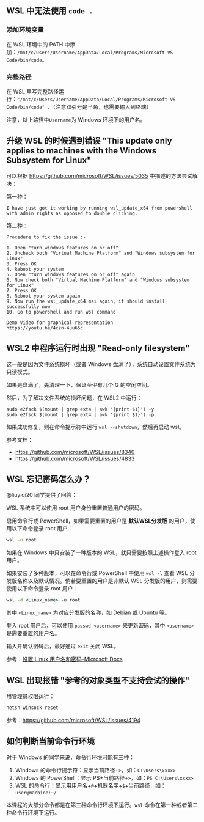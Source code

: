 ## WSL 中无法使用 `code .`

### 添加环境变量

在 WSL 环境中的 PATH 中添加：`/mnt/c/Users/Username/AppData/Local/Programs/Microsoft VS Code/bin/code`。

### 完整路径

在 WSL 里写完整路径运行：`"/mnt/c/Users/Username/AppData/Local/Programs/Microsoft VS Code/bin/code" .`（注意双引号是半角，也需要输入到终端）

注意，以上路径中`Username`为 Windows 环境下的用户名。

## 升级 WSL 的时候遇到错误 "This update only applies to machines with the Windows Subsystem for Linux"

可以根据 <https://github.com/microsoft/WSL/issues/5035> 中描述的方法尝试解决：

第一种：

```
I have just got it working by running wsl_update_x64 from powershell with admin rights as opposed to double clicking.
```

第二种：

```
Procedure to fix the issue :-

1. Open "turn windows features on or off"
2. Uncheck both "Virtual Machine Platform" and "Windows subsystem for Linux"
3. Press OK
4. Reboot your system
5. Open "turn windows features on or off" again
6. Now check both "Virtual Machine Platform" and "Windows subsystem for Linux"
7. Press OK
8. Reboot your system again
9. Now run the wsl_update_x64.msi again, it should install successfully now
10. Go to powershell and run wsl command

Demo Video for graphical representation
https://youtu.be/4czn-4uu65c
```

## WSL2 中程序运行时出现 "Read-only filesystem"

这一般是因为文件系统损坏（或者 Windows 盘满了），系统自动设置文件系统为只读模式。

如果是盘满了，先清理一下，保证至少有几个 G 的空闲空间。

然后，为了解决文件系统的损坏问题，在 WSL2 中运行：

```shell
sudo e2fsck $(mount | grep ext4 | awk '{print $1}') -y
sudo e2fsck $(mount | grep ext4 | awk '{print $1}') -p
```

如果成功修复，则在命令提示符中运行 `wsl --shutdown`，然后再启动 wsl。

参考文档：

- https://github.com/microsoft/WSL/issues/8340
- https://github.com/microsoft/WSL/issues/4833

## WSL 忘记密码怎么办？

@liuyiqi20 同学提供了回答：

WSL 系统中可以使用 root 用户身份重置普通用户的密码。

启用命令行或 PowerShell，如果需要重置的用户是 **默认WSL分发版** 的用户，使用以下命令登录 root 用户：

```cmd
wsl -u root
```

如果在 Windows 中只安装了一种版本的 WSL，就只需要按照上述操作登入 root 用户。

如果安装了多种版本，可以在命令行或 PowerShell 中使用 ```wsl -l``` 查看 WSL 分发版名称以及默认情况。倘若要重置的用户是非默认 WSL 分发版的用户，则需要使用以下命令登录 root 用户：

```cmd
wsl -d <Linux_name> -u root
```

其中 ```<Linux_name>``` 为对应分发版的名称，如 Debian 或 Ubuntu 等。

登入 root 用户后，可以使用 ```passwd <username>``` 来更新密码，其中 ```<username>``` 是需要重置的用户名。

输入并确认密码后，最好通过 ```exit``` 关闭 WSL。

参考：[设置 Linux 用户名和密码-Microsoft Docs](https://docs.microsoft.com/zh-cn/windows/wsl/setup/environment#set-up-your-linux-username-and-password)

## WSL 出现报错 "参考的对象类型不支持尝试的操作"

用管理员权限运行：

```cmd
netsh winsock reset
```

参考：https://github.com/microsoft/WSL/issues/4194

## 如何判断当前命令行环境

对于 Windows 的同学来说，命令行环境可能有三种：

1. Windows 的命令行提示符：显示当前路径+`>`，如：`C:\Users\xxxx>`
2. Windows 的 PowerShell：显示 PS+当前路径+`>`，如：`PS C:\Users\xxxx>`
3. WSL 的命令行：显示用用户名+`@`+机器名字+`$`+当前路径，如：`user@machine:~/`

本课程的大部分命令都是在第三种命令行环境下运行。`wsl` 命令在第一种或者第二种命令行环境下运行。